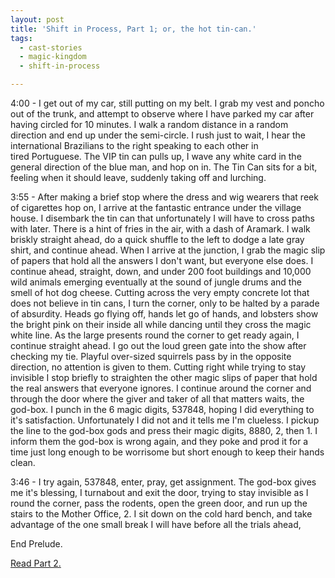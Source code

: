 ```yaml
---
layout: post
title: 'Shift in Process, Part 1; or, the hot tin-can.'
tags:
  - cast-stories
  - magic-kingdom
  - shift-in-process

---
```


4:00 - I get out of my car, still putting on my belt. I grab my vest and poncho out of the trunk, and attempt to observe where I have parked my car after having circled for 10 minutes. I walk a random distance in a random direction and end up under the semi-circle. I rush just to wait, I hear the international Brazilians to the right speaking to each other in tired Portuguese. The VIP tin can pulls up, I wave any white card in the general direction of the blue man, and hop on in. The Tin Can sits for a bit, feeling when it should leave, suddenly taking off and lurching.

3:55 - After making a brief stop where the dress and wig wearers that reek of cigarettes hop on, I arrive at the fantastic entrance under the village house. I disembark the tin can that unfortunately I will have to cross paths with later. There is a hint of fries in the air, with a dash of Aramark. I walk briskly straight ahead, do a quick shuffle to the left to dodge a late gray shirt, and continue ahead. When I arrive at the junction, I grab the magic slip of papers that hold all the answers I don't want, but everyone else does. I continue ahead, straight, down, and under 200 foot buildings and 10,000 wild animals emerging eventually at the sound of jungle drums and the smell of hot dog cheese. Cutting across the very empty concrete lot that does not believe in tin cans, I turn the corner, only to be halted by a parade of absurdity. Heads go flying off, hands let go of hands, and lobsters show the bright pink on their inside all while dancing until they cross the magic white line. As the large presents round the corner to get ready again, I continue straight ahead. I go out the loud green gate into the show after checking my tie. Playful over-sized squirrels pass by in the opposite direction, no attention is given to them. Cutting right while trying to stay invisible I stop briefly to straighten the other magic slips of paper that hold the real answers that everyone ignores. I continue around the corner and through the door where the giver and taker of all that matters waits, the god-box. I punch in the 6 magic digits, 537848, hoping I did everything to it's satisfaction. Unfortunately I did not and it tells me I'm clueless. I pickup the line to the god-box gods and press their magic digits, 8880, 2, then 1. I inform them the god-box is wrong again, and they poke and prod it for a time just long enough to be worrisome but short enough to keep their hands clean.

3:46 - I try again, 537848, enter, pray, get assignment. The god-box gives me it's blessing, I turnabout and exit the door, trying to stay invisible as I round the corner, pass the rodents, open the green door, and run up the stairs to the Mother Office, 2. I sit down on the cold hard bench, and take advantage of the one small break I will have before all the trials ahead,

End Prelude.

<a href="http://thisisnotajoke.com/2011/01/30/shift-in-process-part-2-assignments/">Read Part 2.</a>
